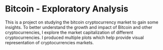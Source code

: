 # Bitcoin - Exploratory Analysis
This is a project on studying the bitcoin cryptocurrency market to gain some insights.
To better understand the growth and impact of Bitcoin and other cryptocurrencies, I explore the market capitalization of different cryptocurrencies.
I produced multiple plots which help provide visual representation of cryptocurrencies markets.
